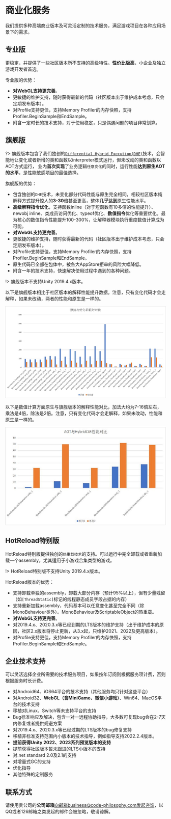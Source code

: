 # 商业化服务

我们提供多种高端商业版本及可灵活定制的技术服务，满足游戏项目在各种应用场景下的需求。

## 专业版

更稳定，并提供了一些社区版本所不支持的高级特性。**性价比极高**，小企业及独立游戏开发者首选。

专业版的优势：

- **对WebGL支持更完善**。
- 更敏捷的维护支持，随时获得最新的代码（社区版本出于维护成本考虑，只会定期发布版本）。
- 对Profile支持更佳，支持Memory Profiler的内存快照，支持Profiler.BeginSample和EndSample。
- 附含一定时长的技术支持，对于使用稳定，只是偶遇问题的项目非常划算。


## 旗舰版

?> 旗舰版本包含了我们独创的[`Differential Hybrid Execution(DHE)`](/advanced/differentialhybridexecution.md)技术，会智能地让变化或者新增的类和函数以interpreter模式运行，但未改动的类和函数以AOT方式运行，
业内**首次实现**了业务逻辑`任意变化`的同时，运行性能**达到原生AOT的水平**，是性能敏感项目的最佳选择。

旗舰版的优势：

- 包含独创的`DHE`技术，未变化部分代码性能与原生完全相同，相较社区版本纯解释方式提升惊人的**3-30**倍甚至更高，整体**几乎达到**原生性能水平。
- **高级解释指令优化**，支持函数inline（对于短函数有10多倍的性能提升）、newobj inline、类成员访问优化、typeof优化、**数值指令**优化等重要优化。最为核心的数值指令性能提升100-300%，让解释器模块执行重度数值计算成为可能。
- **对WebGL支持更完善**。
- 更敏捷的维护支持，随时获得最新的代码（社区版本出于维护成本考虑，只会定期发布版本）。
- 对Profile支持更佳，支持Memory Profiler的内存快照，支持Profiler.BeginSample和EndSample。
- 原生代码已全部在包体中，被各大AppStore拒审的风险大幅降低。
- 附含一年的技术支持，快速解决使用过程中遇到的各种问题。

!> 旗舰版本不支持Unity 2019.4.x版本。


以下是旗舰版本相比于社区版本的解释性能提升数据。注意，只有变化代码才会走解释，如果未改动，两者的性能和原生是一样的。

![interpreter_optimization](../img/hybridclr/interpreter_optimization.jpg)

以下是数值计算方面原生与旗舰版本的解释性能对比，加法大约为7-16倍左右，乘法是4倍，除法是2倍。注意，只有变化代码才会走解释，如果未改动，性能和原生是一样的。

![benchmark_numeric](../img/hybridclr/benchmark_numeric.jpg)


## HotReload特别版

HotReload特别版提供独创的`热重载技术`的支持。可以运行中完全卸载或者重新加载一个assembly，尤其适用于小游戏合集类型的游戏。

!> HotReload特别版不支持Unity 2019.4.x版本。

HotReload版本的优势：

- 支持卸载单独的assembly，卸载大部分内存（预计95%以上），但有少量残留（如`[ThreadStatic]`标记的线程静态成员字段占据的内存）
- 支持重新加载assembly，代码基本可以任意变化甚至完全不同（除MonoBehaviour类外）。MonoBehaviour及ScriptableObject的热重载。
- **对WebGL支持更完善**。
- 对2019.4.x、2020.3.x等已经到期的LTS版本的维护支持（出于维护成本的原因，社区2.x版本将停止更新，从3.x起，只维护2021、2022及更高版本）。
- 对Profile支持更佳，支持Memory Profiler的内存快照，支持Profiler.BeginSample和EndSample。



## 企业技术支持

可以灵活选择企业所需要的技术服务项目，如果按年订阅则根据服务项计费，否则根据服务时长计费。

- 对Android64、iOS64平台的技术支持（其他服务均只针对这些平台）
- 对Android32、**WebGL（含MiniGame、微信小游戏）**、Win64、MacOS平台的技术支持
- 移植对Linux、Switch等未支持平台的支持
- Bug标准响应及解决，包含一对一远程协助指导，大多数可复现bug会在2-7天内修复或者提供规避方案
- 对2019.4.x、2020.3.x等已经过期的LTS版本的bug修复支持
- 移植非标准支持范围内小版本的技术指导，例如指导支持2022.2.4版本。
- **提前获得Unity 2022、2023系列预览版本的支持**
- 提前获得社区版本暂未跟进的LTS小版本的支持
- 对.net standard 2.0及2.1的支持
- 对增量式GC的支持
- 优化指导
- 其他特殊的定制服务

## 联系方式

请使用贵公司的**公司邮箱**向邮箱business@code-philosophy.com发起咨询，以QQ或者126邮箱之类发起的邮件会被忽略，敬请谅解。


